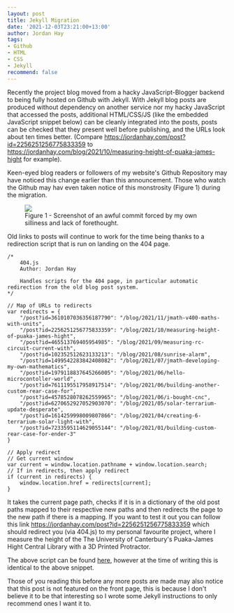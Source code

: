 ```yaml
---
layout: post
title: Jekyll Migration
date: '2021-12-03T23:21:00+13:00'
author: Jordan Hay
tags:
- Github
- HTML
- CSS
- Jekyll
recommend: false
---
```


Recently the project blog moved from a hacky JavaScript-Blogger backend to being fully hosted on Github with Jekyll. With Jekyll blog posts are produced without dependency on another service nor my hacky JavaScript that accessed the posts, additional HTML/CSS/JS (like the embedded JavaScript snippet below) can be cleanly integrated into the posts, posts can be checked that they present well before publishing, and the URLs look about ten times better. (Compare <a href="{{site.baseurl}}/post?id=2256251256775833359" target="_blank">https://jordanhay.com/post?id=2256251256775833359</a> to <a href="{{site.baseurl}}/blog/2021/10/measuring-height-of-puaka-james-hight" target="_blank">https://jordanhay.com/blog/2021/10/measuring-height-of-puaka-james-hight</a> for example).

Keen-eyed blog readers or followers of my website's Github Repository may have noticed this change earlier than this announcement. Those who watch the Github may hav even taken notice of this monstrosity (Figure 1) during the migration.

<figure>
    <img src="{{site.baseurl}}/img/posts/2021/12/revert-revert-jekyll-migration.png" />
    <figcaption>Figure 1 - Screenshot of an awful commit forced by my own silliness and lack of forethought.</figcaption>
</figure>

Old links to posts will continue to work for the time being thanks to a redirection script that is run on landing on the 404 page.

<pre><code class="language-javascript">/*
    404.js
    Author: Jordan Hay

    Handles scripts for the 404 page, in particular automatic redirection from the old blog post system.
*/

// Map of URLs to redirects
var redirects = {
    "/post?id=3610107036356187790": "/blog/2021/11/jmath-v400-maths-with-units",
    "/post?id=2256251256775833359": "/blog/2021/10/measuring-height-of-puaka-james-hight",
    "/post?id=465513769405954985": "/blog/2021/09/measuring-rc-circuit-current-with",
    "/post?id=102352512623133213": "/blog/2021/08/sunrise-alarm",
    "/post?id=1499542283842408082": "/blog/2021/07/jmath-developing-my-own-mathematics",
    "/post?id=1979118837645266005": "/blog/2021/06/hello-microcontoller-world",
    "/post?id=7611195517958917514": "/blog/2021/06/building-another-custom-rear-case-for",
    "/post?id=4578528078262559965": "/blog/2021/06/i-bought-cnc",
    "/post?id=6270652927052903070": "/blog/2021/05/solar-terrarium-update-desperate",
    "/post?id=1614259998009807866": "/blog/2021/04/creating-6-terrarium-solar-light-with",
    "/post?id=7233595114629055144": "/blog/2021/01/building-custom-rear-case-for-ender-3"
}

// Apply redirect
// Get current window
var current = window.location.pathname + window.location.search;
// If in redirects, then apply redirect
if (current in redirects) {
    window.location.href = redirects[current];
}
</code></pre>

It takes the current page path, checks if it is in a dictionary of the old post paths mapped to their respective new paths and then redirects the page to the new path if there is a mapping. If you want to test it out you can follow this link <a href="{{site.baseurl}}/post?id=2256251256775833359" target="_blank">https://jordanhay.com/post?id=2256251256775833359</a> which should redirect you (via 404.js) to my personal favourite project, where I measure the height of the The University of Canterbury's Puaka-James Hight Central Library with a 3D Printed Protractor.

The above script can be found <a href="https://github.com/JHay0112/JHay0112.github.io/blob/master/js/404.js" target="_blank">here</a>, however at the time of writing this is identical to the above snippet.

Those of you reading this before any more posts are made may also notice that this post is not featured on the front page, this is because I don't believe it to be that interesting so I wrote some Jekyll instructions to only recommend ones I want it to.